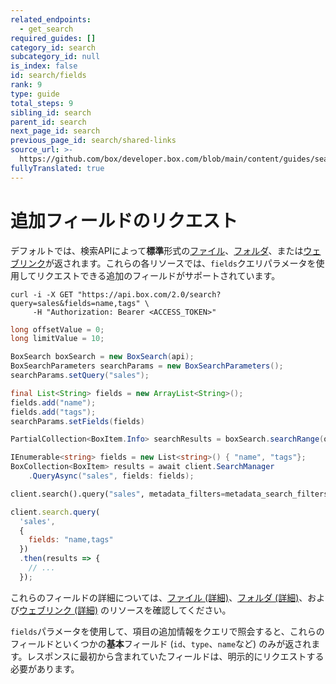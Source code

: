 ```yaml
---
related_endpoints:
  - get_search
required_guides: []
category_id: search
subcategory_id: null
is_index: false
id: search/fields
rank: 9
type: guide
total_steps: 9
sibling_id: search
parent_id: search
next_page_id: search
previous_page_id: search/shared-links
source_url: >-
  https://github.com/box/developer.box.com/blob/main/content/guides/search/9-fields.md
fullyTranslated: true
---
```

# 追加フィールドのリクエスト

デフォルトでは、検索APIによって**標準**形式の[ファイル](r://file)、[フォルダ](r://folder)、または[ウェブリンク](r://web_link)が返されます。これらの各リソースでは、`fields`クエリパラメータを使用してリクエストできる追加のフィールドがサポートされています。

<!-- markdownlint-disable line-length -->

<Tabs>

<Tab title="cURL">

```curl
curl -i -X GET "https://api.box.com/2.0/search?query=sales&fields=name,tags" \
     -H "Authorization: Bearer <ACCESS_TOKEN>"
```

</Tab>

<Tab title="Java">

```java
long offsetValue = 0;
long limitValue = 10;

BoxSearch boxSearch = new BoxSearch(api);
BoxSearchParameters searchParams = new BoxSearchParameters();
searchParams.setQuery("sales");

final List<String> fields = new ArrayList<String>();
fields.add("name");
fields.add("tags");
searchParams.setFields(fields)

PartialCollection<BoxItem.Info> searchResults = boxSearch.searchRange(offsetValue, limitValue, searchParams);
```

</Tab>

<Tab title=".NET">

```csharp
IEnumerable<string> fields = new List<string>() { "name", "tags"};
BoxCollection<BoxItem> results = await client.SearchManager
    .QueryAsync("sales", fields: fields);
```

</Tab>

<Tab title="Python">

```py
client.search().query("sales", metadata_filters=metadata_search_filters, fields=["name", "tags"])
```

</Tab>

<Tab title="Node">

```js
client.search.query(
  'sales',
  {
    fields: "name,tags"
  })
  .then(results => {
    // ...
  });
```

</Tab>

</Tabs>

<!-- markdownlint-enable line-length -->

<Message info>

これらのフィールドの詳細については、[ファイル (詳細)](r://file--full)、[フォルダ (詳細)](r://folder--full)、および[ウェブリンク (詳細)](r://web_link--full) のリソースを確認してください。

</Message>

<Message warning>

`fields`パラメータを使用して、項目の追加情報をクエリで照会すると、これらのフィールドといくつかの**基本**フィールド (`id`、`type`、`name`など) のみが返されます。レスポンスに最初から含まれていたフィールドは、明示的にリクエストする必要があります。

</Message>
